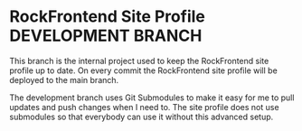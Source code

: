 # RockFrontend Site Profile DEVELOPMENT BRANCH

This branch is the internal project used to keep the RockFrontend site profile up to date. On every commit the RockFrontend site profile will be deployed to the main branch.

The development branch uses Git Submodules to make it easy for me to pull updates and push changes when I need to. The site profile does not use submodules so that everybody can use it without this advanced setup.
